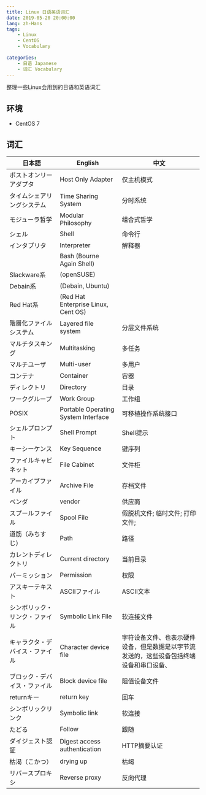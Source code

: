 ```yaml
---
title: Linux 日语英语词汇
date: 2019-05-20 20:00:00
lang: zh-Hans
tags:
    - Linux
    - CentOS
    - Vocabulary
    
categories: 
    - 日语 Japanese
    - 词汇 Vocabulary
---
```


整理一些Linux会用到的日语和英语词汇

<!-- more -->

## 环境
- CentOS 7

## 词汇

| 日本語 | English |  中文 | 
| ---- | ---- | ---- | 
| ポストオンリーアダプタ| Host Only Adapter | 仅主机模式 | 
| タイムシェアリングシステム| Time Sharing System | 分时系统 |   
| モジューラ哲学 | Modular Philosophy | 组合式哲学 |   
| シェル | Shell | 命令行 |   
| インタプリタ| Interpreter | 解释器 |     
| | Bash (Bourne Again Shell) |  | 
| Slackware系 |  (openSUSE) |  |
| Debain系 | (Debain, Ubuntu) |  |
| Red Hat系 | (Red Hat Enterprise Linux, Cent OS) |  |
| 階層化ファイルシステム | Layered file system | 分层文件系统 |
| マルチタスキング | Multitasking | 多任务 |
| マルチユーザ| Multi-user | 多用户 |  
| コンテナ | Container | 容器 |  
| ディレクトリ | Directory | 目录 |
| ワークグループ | Work Group | 工作组 |
| POSIX | Portable Operating System Interface | 可移植操作系统接口 |
| シェルプロンプト | Shell Prompt | Shell提示 |  
| キーシーケンス| Key Sequence | 键序列 |
| ファイルキャビネット| File Cabinet | 文件柜 |  
| アーカイブファイル| Archive File | 存档文件 |
| ベンダ | vendor | 供应商 |
| スプールファイル | Spool File | 假脱机文件; 临时文件; 打印文件; |
| 道筋（みちすじ）| Path | 路径 |
| カレントディレクトリ| Current directory | 当前目录 |  
| パーミッション| Permission | 权限 |
| アスキーテキスト | ASCIIファイル | ASCII文本 |
| シンボリック・リンク・ファイル | Symbolic Link File | 软连接文件 |
| キャラクタ・デバイス・ファイル | Character device file | 字符设备文件、也表示硬件设备，但是数据是以字节流发送的，这些设备包括终端设备和串口设备、 |
| ブロック・デバイス・ファイル | Block device file | 阻值设备文件 |
| returnキー | return key | 回车 |
| シンボリックリンク | Symbolic link | 软连接 |
| たどる | Follow | 跟随 |
| ダイジェスト認証 | Digest access authentication | HTTP摘要认证 |
| 枯渴（こかつ） | drying up | 枯竭 | 
|リバースプロキシ |  Reverse proxy | 反向代理 | 